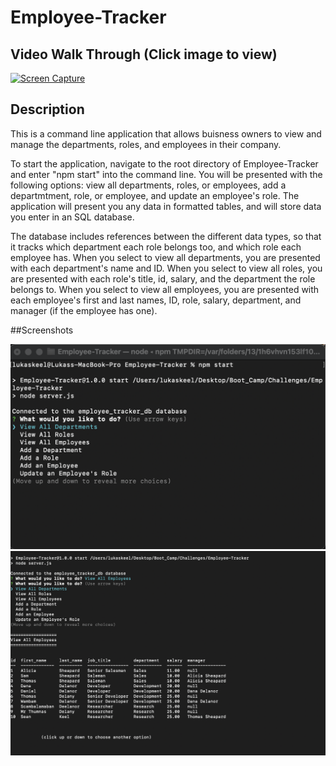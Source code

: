 # Employee-Tracker

## Video Walk Through (Click image to view)
[![Screen Capture](https://img.youtube.com/vi/jnOR-ecExaM/0.jpg)](https://youtu.be/jnOR-ecExaM)

## Description

This is a command line application that allows buisness owners to view and manage the departments, roles, and employees in their company.

To start the application, navigate to the root directory of Employee-Tracker and enter "npm start" into the command line. You will be presented with the following options: view all departments, roles, or employees, add a departmtment, role, or employee, and update an employee's role. The application will present you any data in formatted tables, and will store data you enter in an SQL database.

The database includes references between the different data types, so that it tracks which department each role belongs too, and which role each employee has. When you select to view all departments, you are presented with each department's name and ID. When you select to view all roles, you are presented with each role's title, id, salary, and the department the role belongs to. When you select to view all employees, you are presented with each employee's first and last names, ID, role, salary, department, and manager (if the employee has one). 

##Screenshots

![Command Line Options](https://github.com/lrk83/Employee-Tracker/blob/main/screenshots/Screen%20Shot%202021-08-01%20at%209.34.47%20PM.png)
![View All Employees](https://github.com/lrk83/Employee-Tracker/blob/main/screenshots/Screen%20Shot%202021-08-01%20at%209.35.01%20PM.png)
